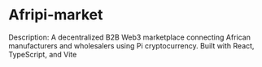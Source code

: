 # Afripi-market
 ‏Description: ‏A decentralized B2B Web3 marketplace connecting African manufacturers and wholesalers using Pi cryptocurrency. Built with React, TypeScript, and Vite
